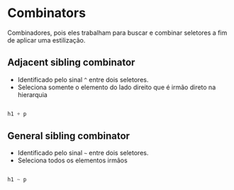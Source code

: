 # Combinators

Combinadores, pois eles trabalham para buscar e combinar seletores a fim de aplicar uma estilização.

## Adjacent sibling combinator

* Identificado pelo sinal `^` entre dois seletores.
* Seleciona somente o elemento do lado direito que é irmão direto na hierarquia

```css

h1 + p

```

## General sibling combinator

* Identificado pelo sinal `~` entre dois seletores.
* Seleciona todos os elementos irmãos

```css

h1 ~ p

```